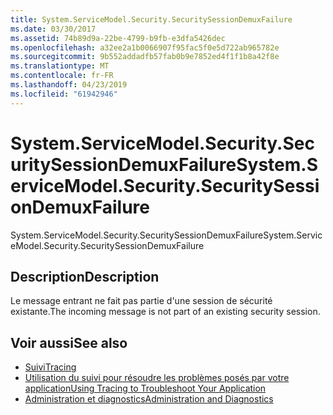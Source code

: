 ```yaml
---
title: System.ServiceModel.Security.SecuritySessionDemuxFailure
ms.date: 03/30/2017
ms.assetid: 74b89d9a-22be-4799-b9fb-e3dfa5426dec
ms.openlocfilehash: a32ee2a1b0066907f95fac5f0e5d722ab965782e
ms.sourcegitcommit: 9b552addadfb57fab0b9e7852ed4f1f1b8a42f8e
ms.translationtype: MT
ms.contentlocale: fr-FR
ms.lasthandoff: 04/23/2019
ms.locfileid: "61942946"
---
```

# <a name="systemservicemodelsecuritysecuritysessiondemuxfailure"></a><span data-ttu-id="5542d-102">System.ServiceModel.Security.SecuritySessionDemuxFailure</span><span class="sxs-lookup"><span data-stu-id="5542d-102">System.ServiceModel.Security.SecuritySessionDemuxFailure</span></span>
<span data-ttu-id="5542d-103">System.ServiceModel.Security.SecuritySessionDemuxFailure</span><span class="sxs-lookup"><span data-stu-id="5542d-103">System.ServiceModel.Security.SecuritySessionDemuxFailure</span></span>  
  
## <a name="description"></a><span data-ttu-id="5542d-104">Description</span><span class="sxs-lookup"><span data-stu-id="5542d-104">Description</span></span>  
 <span data-ttu-id="5542d-105">Le message entrant ne fait pas partie d'une session de sécurité existante.</span><span class="sxs-lookup"><span data-stu-id="5542d-105">The incoming message is not part of an existing security session.</span></span>  
  
## <a name="see-also"></a><span data-ttu-id="5542d-106">Voir aussi</span><span class="sxs-lookup"><span data-stu-id="5542d-106">See also</span></span>

- [<span data-ttu-id="5542d-107">Suivi</span><span class="sxs-lookup"><span data-stu-id="5542d-107">Tracing</span></span>](../../../../../docs/framework/wcf/diagnostics/tracing/index.md)
- [<span data-ttu-id="5542d-108">Utilisation du suivi pour résoudre les problèmes posés par votre application</span><span class="sxs-lookup"><span data-stu-id="5542d-108">Using Tracing to Troubleshoot Your Application</span></span>](../../../../../docs/framework/wcf/diagnostics/tracing/using-tracing-to-troubleshoot-your-application.md)
- [<span data-ttu-id="5542d-109">Administration et diagnostics</span><span class="sxs-lookup"><span data-stu-id="5542d-109">Administration and Diagnostics</span></span>](../../../../../docs/framework/wcf/diagnostics/index.md)
